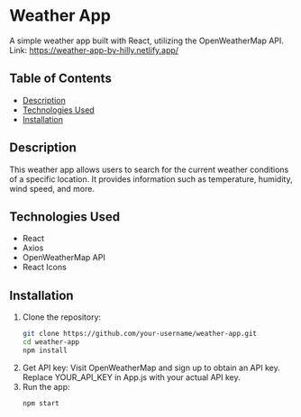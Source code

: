 # Weather App

A simple weather app built with React, utilizing the OpenWeatherMap API.
Link: https://weather-app-by-hilly.netlify.app/

## Table of Contents
- [Description](#description)
- [Technologies Used](#technologies-used)
- [Installation](#installation)

## Description
This weather app allows users to search for the current weather conditions of a specific location. It provides information such as temperature, humidity, wind speed, and more.

## Technologies Used
- React
- Axios
- OpenWeatherMap API
- React Icons

## Installation
1. Clone the repository:
   ```bash
   git clone https://github.com/your-username/weather-app.git
   cd weather-app
   npm install
2. Get API key:
   Visit OpenWeatherMap and sign up to obtain an API key.
   Replace YOUR_API_KEY in App.js with your actual API key.
3. Run the app:
   ```bash
   npm start
